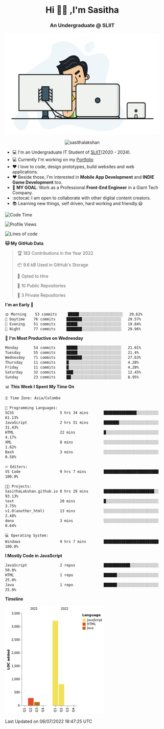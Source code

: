 <h1 align="center">Hi 🙋‍♂️ ,I'm Sasitha</h1>
<!--<h3 align="center">💻An Passionate Junior Trainee Software Developer based on Sri Lanka</h3>-->

<h3 align="center">An Undergraduate @ SLIIT</h3>

<p align="center">
  <img width="540" height="330" src="https://github.com/SasithaLakshan/SasithaLakshan/blob/main/dev.gif">
</p>
<p align="center"> <img src="https://komarev.com/ghpvc/?username=sasithalakshan&label=Profile%20views&color=0e75b6&style=flat" alt="sasithalakshan" /> </p>

- :computer: I'm an Undergraduate IT Student of [SLIIT](https://www.sliit.lk)(2020 - 2024).
- :computer: Currently I'm working on my <a href="https://SasithaLakshan.github.io" target="_blank">Portfolio</a>
- :heart: I love to code, design prototypes, build websites and web applications.
- :heart: Beside those, I'm interested in **Mobile App Development** and **INDIE Game Development** too.
- :electric_plug: **MY GOAL**: Work as a Professional **Front-End Engineer** in a Giant Tech Company.
- :octocat: I am open to collaborate with other digital content creators.
- :books: Learning new things, self driven, hard working and friendly.:smiley:

<!-- <h3 align="left">Tech Stack I'm Using</h3> -->
<!--START_SECTION:waka-->
![Code Time](http://img.shields.io/badge/Code%20Time-0%20secs-blue)

![Profile Views](http://img.shields.io/badge/Profile%20Views-0-blue)

![Lines of code](https://img.shields.io/badge/From%20Hello%20World%20I%27ve%20Written-4%20Thousand%20lines%20of%20code-blue)

**🐱 My GitHub Data** 

> 🏆 183 Contributions in the Year 2022
 > 
> 📦 9.6 kB Used in GitHub's Storage 
 > 
> 💼 Opted to Hire
 > 
> 📜 10 Public Repositories 
 > 
> 🔑 3 Private Repositories  
 > 
**I'm an Early 🐤** 

```text
🌞 Morning    53 commits     █████░░░░░░░░░░░░░░░░░░░░   20.62% 
🌆 Daytime    76 commits     ███████░░░░░░░░░░░░░░░░░░   29.57% 
🌃 Evening    51 commits     █████░░░░░░░░░░░░░░░░░░░░   19.84% 
🌙 Night      77 commits     ███████░░░░░░░░░░░░░░░░░░   29.96%

```
📅 **I'm Most Productive on Wednesday** 

```text
Monday       54 commits     █████░░░░░░░░░░░░░░░░░░░░   21.01% 
Tuesday      55 commits     █████░░░░░░░░░░░░░░░░░░░░   21.4% 
Wednesday    71 commits     ███████░░░░░░░░░░░░░░░░░░   27.63% 
Thursday     11 commits     █░░░░░░░░░░░░░░░░░░░░░░░░   4.28% 
Friday       11 commits     █░░░░░░░░░░░░░░░░░░░░░░░░   4.28% 
Saturday     32 commits     ███░░░░░░░░░░░░░░░░░░░░░░   12.45% 
Sunday       23 commits     ██░░░░░░░░░░░░░░░░░░░░░░░   8.95%

```


📊 **This Week I Spent My Time On** 

```text
⌚︎ Time Zone: Asia/Colombo

💬 Programming Languages: 
SCSS                     5 hrs 34 mins       ███████████████░░░░░░░░░░   61.13% 
JavaScript               2 hrs 51 mins       ███████░░░░░░░░░░░░░░░░░░   31.43% 
HTML                     22 mins             █░░░░░░░░░░░░░░░░░░░░░░░░   4.17% 
XML                      8 mins              ░░░░░░░░░░░░░░░░░░░░░░░░░   1.62% 
Bash                     3 mins              ░░░░░░░░░░░░░░░░░░░░░░░░░   0.58%

🔥 Editors: 
VS Code                  9 hrs 7 mins        █████████████████████████   100.0%

🐱‍💻 Projects: 
SasithaLakshan.github.io 8 hrs 29 mins       ███████████████████████░░   93.13% 
test                     20 mins             █░░░░░░░░░░░░░░░░░░░░░░░░   3.75% 
v1.0(another_html)       13 mins             ░░░░░░░░░░░░░░░░░░░░░░░░░   2.48% 
deno                     3 mins              ░░░░░░░░░░░░░░░░░░░░░░░░░   0.64%

💻 Operating System: 
Windows                  9 hrs 7 mins        █████████████████████████   100.0%

```

**I Mostly Code in JavaScript** 

```text
JavaScript               2 repos             ████████████░░░░░░░░░░░░░   50.0% 
HTML                     1 repo              ██████░░░░░░░░░░░░░░░░░░░   25.0% 
Java                     1 repo              ██████░░░░░░░░░░░░░░░░░░░   25.0%

```


**Timeline**

![Chart not found](https://raw.githubusercontent.com/SasithaLakshan/SasithaLakshan/main/charts/bar_graph.png) 


 Last Updated on 06/07/2022 18:47:25 UTC
<!--END_SECTION:waka-->
